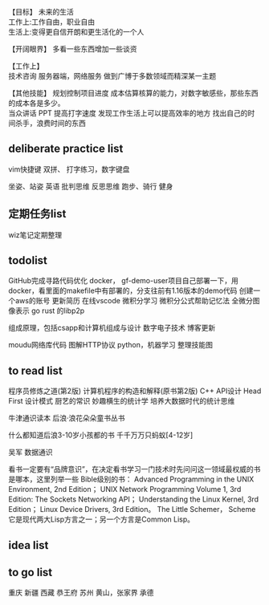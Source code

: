 【目标】
未来的生活   
工作上:工作自由，职业自由  
生活上:变得更自信开朗和更生活化的一个人
    
【开阔眼界】
多看一些东西增加一些谈资


【工作上】    
技术咨询
服务器端，网络服务
做到广博于多数领域而精深某一主题 


【其他技能】
规划控制项目进度
成本估算核算的能力，对数字敏感些，那些东西的成本各是多少。   
当众讲话
PPT
提高打字速度
发现工作生活上可以提高效率的地方
找出自己的时间杀手，浪费时间的东西


## deliberate practice list
vim快捷键
双拼、 打字练习，数字键盘


坐姿、站姿
英语
批判思维
反思思维
跑步、骑行
健身


## 定期任务list
wiz笔记定期整理




## todolist
GitHub完成寻路代码优化
docker， gf-demo-user项目自己部署一下，用docker，看里面的makefile中有部署的，分支往前有1.16版本的demo代码
创建一个aws的账号
更新简历
在线vscode
微积分学习
微积分公式帮助记忆法
全微分图像表示
go rust 的libp2p

组成原理，包括csapp和计算机组成与设计
数字电子技术
博客更新

moudu网络库代码
图解HTTP协议
python，机器学习 
整理技能图

## to read list
程序员修炼之道(第2版)
计算机程序的构造和解释(原书第2版)
C++ API设计
Head First 设计模式
厨艺的常识
妙趣横生的统计学 培养大数据时代的统计思维

牛津通识读本
后浪·浪花朵朵童书丛书


什么都知道后浪3-10岁小孩都的书
千千万万只蚂蚁[4-12岁]

吴军  数据通识

看书一定要有“品牌意识”，在决定看书学习一门技术时先问问这一领域最权威的书是哪本，这里列举一些 Bible级别的书：
Advanced Programming in the UNIX Environment, 2nd Edition； 
UNIX Network Programming Volume 1, 3rd Edition: The Sockets Networking API； 
Understanding the Linux Kernel, 3rd Edition； 
Linux Device Drivers, 3rd Edition。
The Little Schemer， Scheme 它是现代两大Lisp方言之一；另一个方言是Common Lisp。



## idea list



## to go list
重庆
新疆
西藏
恭王府
苏州
黄山，张家界
承德



